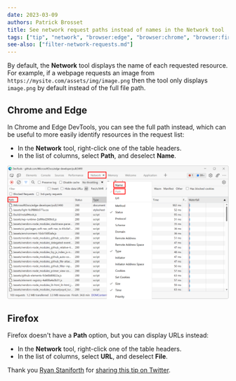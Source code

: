 ```yaml
---
date: 2023-03-09
authors: Patrick Brosset
title: See network request paths instead of names in the Network tool
tags: ["tip", "network", "browser:edge", "browser:chrome", "browser:firefox"]
see-also: ["filter-network-requests.md"]
---
```


By default, the **Network** tool displays the name of each requested resource. For example, if a webpage requests an image from `https://mysite.com/assets/img/image.png` then the tool only displays `image.png` by default instead of the full file path.

## Chrome and Edge

In Chrome and Edge DevTools, you can see the full path instead, which can be useful to more easily identify resources in the request list:

* In the **Network** tool, right-click one of the table headers.
* In the list of columns, select **Path**, and deselect **Name**.

![The Network tool in Edge, showing the contextual menu that's used to customize the network list columns](../../assets/img/see-request-path-instead-of-name.png)

## Firefox

Firefox doesn't have a **Path** option, but you can display URLs instead:

* In the **Network** tool, right-click one of the table headers.
* In the list of columns, select **URL**, and deselect **File**.

Thank you [Ryan Staniforth](https://twitter.com/ryanstaniforth/) for [sharing this tip on Twitter](https://twitter.com/ryanstaniforth/status/1633620774744469506).
